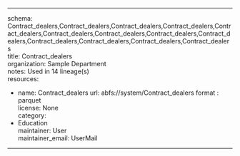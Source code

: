


---  
schema: Contract_dealers,Contract_dealers,Contract_dealers,Contract_dealers,Contract_dealers,Contract_dealers,Contract_dealers,Contract_dealers,Contract_dealers,Contract_dealers,Contract_dealers,Contract_dealers,Contract_dealers  
title: Contract_dealers  
organization: Sample Department  
notes: Used in 14 lineage(s)  
resources:  
  - name: Contract_dealers 
    url: abfs://system/Contract_dealers 
    format : parquet  
license: None  
category:
  - Education  
maintainer: User  
maintainer_email: UserMail  
---